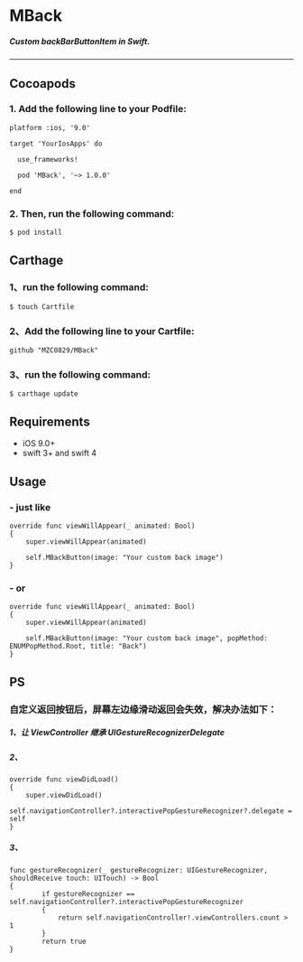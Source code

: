 # MBack
##### Custom backBarButtonItem in Swift.

---


## Cocoapods

### 1. Add the following line to your Podfile:

```
platform :ios, '9.0'

target 'YourIosApps' do

  use_frameworks!

  pod 'MBack', '~> 1.0.0'

end
```

### 2. Then, run the following command:

```
$ pod install
```


## Carthage

### 1、run the following command:
```
$ touch Cartfile
```

### 2、Add the following line to your Cartfile:

```
github "MZC0829/MBack"
```

### 3、run the following command:

```
$ carthage update
```



## Requirements
>
- iOS 9.0+
- swift 3+ and swift 4



## Usage

### - just like


```
override func viewWillAppear(_ animated: Bool)
{
    super.viewWillAppear(animated)
        
    self.MBackButton(image: "Your custom back image")
}

```

### - or
```
override func viewWillAppear(_ animated: Bool)
{
    super.viewWillAppear(animated)
        
    self.MBackButton(image: "Your custom back image", popMethod: ENUMPopMethod.Root, title: "Back")
}
```

## PS

### 自定义返回按钮后，屏幕左边缘滑动返回会失效，解决办法如下：
##### 1、让 ViewController 继承 UIGestureRecognizerDelegate

##### 2、

```
override func viewDidLoad()
{
    super.viewDidLoad()
    self.navigationController?.interactivePopGestureRecognizer?.delegate = self        
}
```
##### 3、
```
func gestureRecognizer(_ gestureRecognizer: UIGestureRecognizer, shouldReceive touch: UITouch) -> Bool
{
        if gestureRecognizer == self.navigationController?.interactivePopGestureRecognizer
        {
            return self.navigationController!.viewControllers.count > 1
        }
        return true      
}

